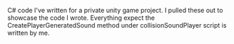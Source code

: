 C# code I've written for a private unity game project. I pulled these out to showcase the code I wrote. Everything expect the CreatePlayerGeneratedSound method under collisionSoundPlayer script is written by me.

